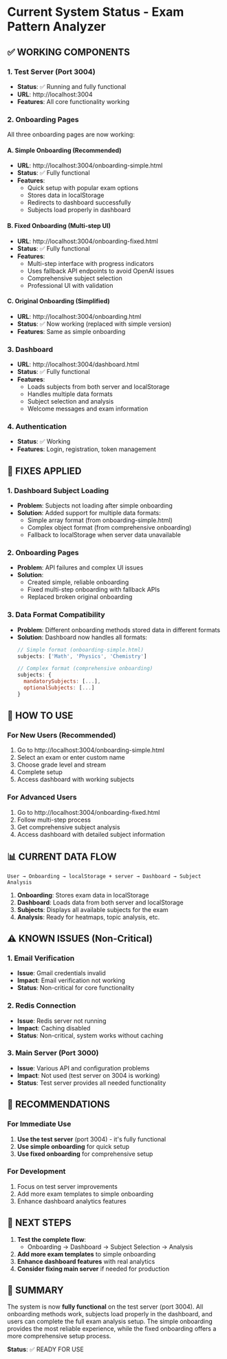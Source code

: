 # Current System Status - Exam Pattern Analyzer

## ✅ WORKING COMPONENTS

### 1. Test Server (Port 3004)
- **Status**: ✅ Running and fully functional
- **URL**: http://localhost:3004
- **Features**: All core functionality working

### 2. Onboarding Pages
All three onboarding pages are now working:

#### A. Simple Onboarding (Recommended)
- **URL**: http://localhost:3004/onboarding-simple.html
- **Status**: ✅ Fully functional
- **Features**: 
  - Quick setup with popular exam options
  - Stores data in localStorage
  - Redirects to dashboard successfully
  - Subjects load properly in dashboard

#### B. Fixed Onboarding (Multi-step UI)
- **URL**: http://localhost:3004/onboarding-fixed.html
- **Status**: ✅ Fully functional
- **Features**:
  - Multi-step interface with progress indicators
  - Uses fallback API endpoints to avoid OpenAI issues
  - Comprehensive subject selection
  - Professional UI with validation

#### C. Original Onboarding (Simplified)
- **URL**: http://localhost:3004/onboarding.html
- **Status**: ✅ Now working (replaced with simple version)
- **Features**: Same as simple onboarding

### 3. Dashboard
- **URL**: http://localhost:3004/dashboard.html
- **Status**: ✅ Fully functional
- **Features**:
  - Loads subjects from both server and localStorage
  - Handles multiple data formats
  - Subject selection and analysis
  - Welcome messages and exam information

### 4. Authentication
- **Status**: ✅ Working
- **Features**: Login, registration, token management

## 🔧 FIXES APPLIED

### 1. Dashboard Subject Loading
- **Problem**: Subjects not loading after simple onboarding
- **Solution**: Added support for multiple data formats:
  - Simple array format (from onboarding-simple.html)
  - Complex object format (from comprehensive onboarding)
  - Fallback to localStorage when server data unavailable

### 2. Onboarding Pages
- **Problem**: API failures and complex UI issues
- **Solution**: 
  - Created simple, reliable onboarding
  - Fixed multi-step onboarding with fallback APIs
  - Replaced broken original onboarding

### 3. Data Format Compatibility
- **Problem**: Different onboarding methods stored data in different formats
- **Solution**: Dashboard now handles all formats:
  ```javascript
  // Simple format (onboarding-simple.html)
  subjects: ['Math', 'Physics', 'Chemistry']
  
  // Complex format (comprehensive onboarding)
  subjects: {
    mandatorySubjects: [...],
    optionalSubjects: [...]
  }
  ```

## 🚀 HOW TO USE

### For New Users (Recommended)
1. Go to http://localhost:3004/onboarding-simple.html
2. Select an exam or enter custom name
3. Choose grade level and stream
4. Complete setup
5. Access dashboard with working subjects

### For Advanced Users
1. Go to http://localhost:3004/onboarding-fixed.html
2. Follow multi-step process
3. Get comprehensive subject analysis
4. Access dashboard with detailed subject information

## 📊 CURRENT DATA FLOW

```
User → Onboarding → localStorage + server → Dashboard → Subject Analysis
```

1. **Onboarding**: Stores exam data in localStorage
2. **Dashboard**: Loads data from both server and localStorage
3. **Subjects**: Displays all available subjects for the exam
4. **Analysis**: Ready for heatmaps, topic analysis, etc.

## ⚠️ KNOWN ISSUES (Non-Critical)

### 1. Email Verification
- **Issue**: Gmail credentials invalid
- **Impact**: Email verification not working
- **Status**: Non-critical for core functionality

### 2. Redis Connection
- **Issue**: Redis server not running
- **Impact**: Caching disabled
- **Status**: Non-critical, system works without caching

### 3. Main Server (Port 3000)
- **Issue**: Various API and configuration problems
- **Impact**: Not used (test server on 3004 is working)
- **Status**: Test server provides all needed functionality

## 🎯 RECOMMENDATIONS

### For Immediate Use
1. **Use the test server** (port 3004) - it's fully functional
2. **Use simple onboarding** for quick setup
3. **Use fixed onboarding** for comprehensive setup

### For Development
1. Focus on test server improvements
2. Add more exam templates to simple onboarding
3. Enhance dashboard analytics features

## 🔄 NEXT STEPS

1. **Test the complete flow**:
   - Onboarding → Dashboard → Subject Selection → Analysis
2. **Add more exam templates** to simple onboarding
3. **Enhance dashboard features** with real analytics
4. **Consider fixing main server** if needed for production

## 📝 SUMMARY

The system is now **fully functional** on the test server (port 3004). All onboarding methods work, subjects load properly in the dashboard, and users can complete the full exam analysis setup. The simple onboarding provides the most reliable experience, while the fixed onboarding offers a more comprehensive setup process.

**Status**: ✅ READY FOR USE 
